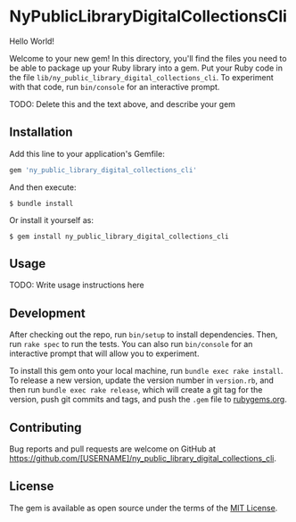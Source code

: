 # NyPublicLibraryDigitalCollectionsCli

Hello World!

Welcome to your new gem! In this directory, you'll find the files you need to be able to package up your Ruby library into a gem. Put your Ruby code in the file `lib/ny_public_library_digital_collections_cli`. To experiment with that code, run `bin/console` for an interactive prompt.

TODO: Delete this and the text above, and describe your gem

## Installation

Add this line to your application's Gemfile:

```ruby
gem 'ny_public_library_digital_collections_cli'
```

And then execute:

    $ bundle install

Or install it yourself as:

    $ gem install ny_public_library_digital_collections_cli

## Usage

TODO: Write usage instructions here

## Development

After checking out the repo, run `bin/setup` to install dependencies. Then, run `rake spec` to run the tests. You can also run `bin/console` for an interactive prompt that will allow you to experiment.

To install this gem onto your local machine, run `bundle exec rake install`. To release a new version, update the version number in `version.rb`, and then run `bundle exec rake release`, which will create a git tag for the version, push git commits and tags, and push the `.gem` file to [rubygems.org](https://rubygems.org).

## Contributing

Bug reports and pull requests are welcome on GitHub at https://github.com/[USERNAME]/ny_public_library_digital_collections_cli.


## License

The gem is available as open source under the terms of the [MIT License](https://opensource.org/licenses/MIT).
